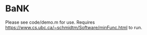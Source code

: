 # BaNK
Please see code/demo.m for use. Requires https://www.cs.ubc.ca/~schmidtm/Software/minFunc.html to run.
